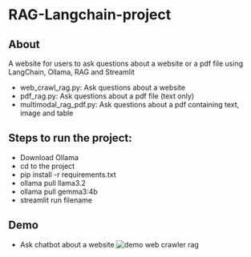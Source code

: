 # RAG-Langchain-project

## About
A website for users to ask questions about a website or a pdf file using LangChain, Ollama, RAG and Streamlit
* web_crawl_rag.py: Ask questions about a website
* pdf_rag.py: Ask questions about a pdf file (text only)
* multimodal_rag_pdf.py: Ask questions about a pdf containing text, image and table
 
## Steps to run the project:
* Download Ollama
* cd to the project
* pip install -r requirements.txt
* ollama pull llama3.2
* ollama pull gemma3:4b
* streamlit run filename

## Demo
* Ask chatbot about a website
![demo web crawler rag](https://github.com/user-attachments/assets/45b27d57-eed0-4878-aff2-1ab1afa6146a)
